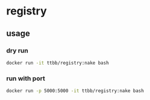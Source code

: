 # registry
## usage
### dry run
```bash
docker run -it ttbb/registry:nake bash
```
### run with port
```bash
docker run -p 5000:5000 -it ttbb/registry:nake bash
```